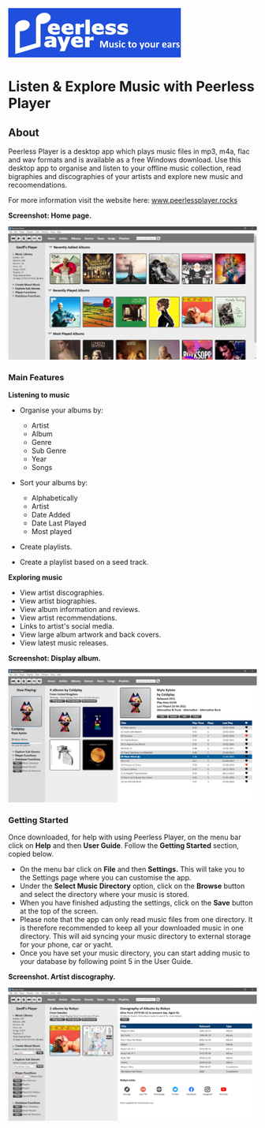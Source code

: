 ﻿
<img src="docs/graphics/logo_strapline.png">

# Listen & Explore Music with Peerless Player
## About
Peerless Player is a desktop app which plays music files in mp3, m4a, flac and wav formats and is available as a free Windows download. Use this desktop app to organise and listen to your offline music collection, read bigraphies and discographies of your artists and explore new music and recoomendations.

For more information visit the website here: <a href="https://www.peerlessplayer.rocks">www.peerlessplayer.rocks</a>

**Screenshot: Home page.**

<img src="docs/images/screenshot_01.png">

### Main Features
**Listening to music**

- Organise your albums by:
  - Artist
  - Album
  - Genre
  - Sub Genre
  - Year
  - Songs

- Sort your albums by:
  - Alphabetically
  - Artist
  - Date Added
  - Date Last Played
  - Most played

- Create playlists.

- Create a playlist based on a seed track.

**Exploring music**

- View artist discographies.
- View artist biographies.
- View album information and reviews.
- View artist recommendations.
- Links to artist's social media.
- View large album artwork and back covers.
- View latest music releases.

**Screenshot: Display album.**

<img src="docs/images/screenshot_07.png">

### Getting Started
Once downloaded, for help with using Peerless Player, on the menu bar click on <b>Help</b> and then <b>User Guide</b>. Follow the <b>Getting Started</b> section, copied below.
- On the menu bar click on <b>File</b> and then <b>Settings.</b> This will take you to the Settings page where you can customise the app.
- Under the <b>Select Music Directory</b> option, click on the <b>Browse</b> button and select the directory where your music is stored.
- When you have finished adjusting the settings, click on the <b>Save</b> button at the top of the screen.
- Please note that the app can only read music files from one directory. It is therefore recommended to keep all your downloaded music in one directory. This will aid syncing your music directory to external storage for your phone, car or yacht.
- Once you have set your music directory, you can start adding music to your database by following point 5 in the User Guide.

**Screenshot. Artist discography.**

<img src="docs/images/screenshot_09.png">


